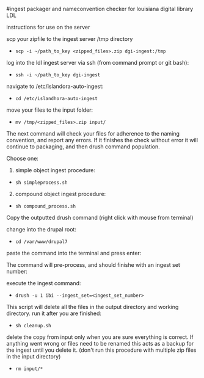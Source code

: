 #ingest packager and nameconvention checker for louisiana digital library LDL

instructions for use on the server

scp your zipfile to the ingest server /tmp directory

- ```scp -i ~/path_to_key <zipped_files>.zip dgi-ingest:/tmp```

log into the ldl ingest server via ssh (from command prompt or git bash):

- ```ssh -i ~/path_to_key dgi-ingest```

navigate to /etc/islandora-auto-ingest:

- ```cd /etc/islandhora-auto-ingest```

move your files to the input folder:

- ```mv /tmp/<zipped_files>.zip input/```



The next command will check your files for adherence to the naming convention, and report any errors.
If it finishes the check without error it will continue to packaging, and then drush command population.

Choose one:

1.  simple object ingest procedure:

- ```sh simpleprocess.sh```

2.  compound object ingest procedure:

- ```sh compound_process.sh```



Copy the outputted drush command (right click with mouse from terminal)


change into the drupal root:

- ```cd /var/www/drupal7```

paste the command into the terminal and press enter:

The command will pre-process, and should finishe with an ingest set number:

execute the ingest command:

- ```drush -u 1 ibi --ingest_set=<ingest_set_number>```

This script will delete all the files in the output directory and working directory. run it after you are finished:

- ```sh cleanup.sh```

delete the copy from input only when you are sure everything is correct. If anything went wrong or files need to be renamed this acts as a backup for the ingest until you delete it. (don't run this procedure with multiple zip files in the input directory)

- ```rm input/*```




